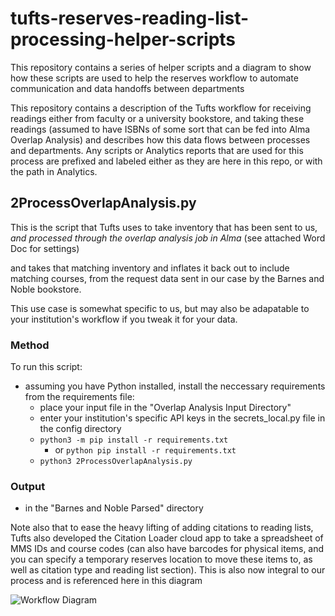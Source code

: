 # tufts-reserves-reading-list-processing-helper-scripts
This repository contains a series of helper scripts and a diagram to show how these scripts are used to help the reserves workflow to automate communication and data handoffs between departments

This repository contains a description of the Tufts workflow for receiving readings either from faculty or a university bookstore, and taking these readings (assumed to have ISBNs of some sort that can be fed into Alma Overlap Analysis) and describes how this data flows between processes and departments.   Any scripts or Analytics reports that are used for this process are prefixed and labeled either as they are here in this repo, or with the path in Analytics.

## 2ProcessOverlapAnalysis.py ##

This is the script that Tufts uses to take inventory that has been sent to us, *and processed through the overlap analysis job in Alma*  (see attached Word Doc for settings)

and takes that matching inventory and inflates it back out to include matching courses, from the request data sent in our case by the Barnes and Noble bookstore.

This use case is somewhat specific to us, but may also be adapatable to your institution's workflow if you tweak it for your data.

### Method ###

To run this script:
- assuming you have Python installed, install the neccessary requirements from the requirements file:
  - place your input file in the "Overlap Analysis Input Directory"
  - enter your institution's specific API keys in the secrets_local.py file in the config directory
  - ```python3 -m pip install -r requirements.txt```
    - or ```python pip install -r requirements.txt```
  - ```python3 2ProcessOverlapAnalysis.py```
### Output ###
  - in the "Barnes and Noble Parsed" directory


Note also that to ease the heavy lifting of adding citations to reading lists, Tufts also developed the Citation Loader cloud app to take a spreadsheet of MMS IDs and course codes (can also have barcodes for physical items, and you can specify a temporary reserves location to move these items to, as well as citation type and reading list section).  This is also now integral to our process and is referenced here in this diagram



![Workflow Diagram](https://www.library.tufts.edu/reserves_workflows/Reserves_Workflows_at_Tufts.svg)
